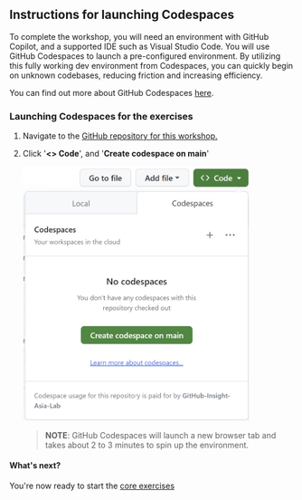 ## Instructions for launching Codespaces

To complete the workshop, you will need an environment with GitHub Copilot, and a supported IDE such as Visual Studio Code. You will use GitHub Codespaces to launch a pre-configured environment. By utilizing this fully working dev environment from Codespaces, you can quickly begin on unknown codebases, reducing friction and increasing efficiency.

You can find out more about GitHub Codespaces [here](https://github.com/features/codespaces).


### Launching Codespaces for the exercises

1. Navigate to the [GitHub repository for this workshop.](https://github.com/GitHub-Insight-Asia-Lab/copilot-workshop-node-calculator)

2. Click '**<> Code**', and '**Create codespace on main**'

    <img width="400" alt="Open in a Codespace" src="../assets/Open in a Codespace.png">


    >**NOTE**: GitHub Codespaces will launch a new browser tab and takes about 2 to 3 minutes to spin up the environment. 


#### What's next?

You're now ready to start the [core exercises](<./2. core exercises.md>)